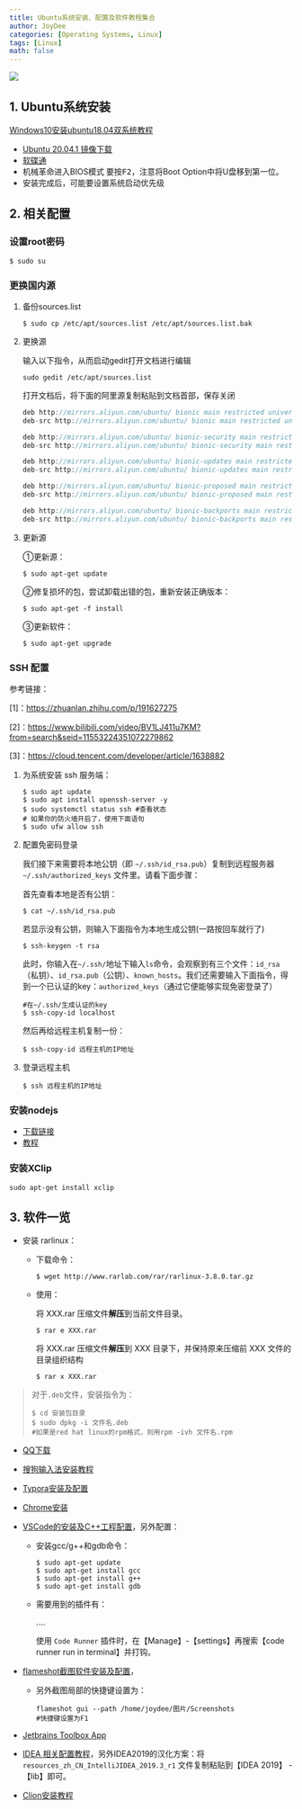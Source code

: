 ```yaml
---
title: Ubuntu系统安装、配置及软件教程集合
author: JoyDee
categories: [Operating Systems, Linux]
tags: [Linux]
math: false
---
```


<img src="https://cdn.nlark.com/yuque/0/2020/png/1202844/1606194804719-b70386cf-c6e4-4149-a7ff-d1210dd88788.png"/>

## 1. Ubuntu系统安装

[Windows10安装ubuntu18.04双系统教程](https://www.cnblogs.com/masbay/p/11627727.html)

+ [Ubuntu 20.04.1 镜像下载](https://mirrors.huaweicloud.com/repository/ubuntu-releases/20.04.1/ubuntu-20.04.1-desktop-amd64.iso)
+ [软碟通](https://cn.ultraiso.net/xiazai.html)
+ 机械革命进入BIOS模式 要按<kbd>F2</kbd>，注意将Boot Option中将U盘移到第一位。
+ 安装完成后，可能要设置系统启动优先级

## 2. 相关配置

### 设置root密码

```shell
$ sudo su
```

### 更换国内源

1. 备份sources.list

   ```shell
   $ sudo cp /etc/apt/sources.list /etc/apt/sources.list.bak
   ```

2. 更换源

   输入以下指令，从而启动gedit打开文档进行编辑

   ```shell
   sudo gedit /etc/apt/sources.list
   ```

   打开文档后，将下面的阿里源复制粘贴到文档首部，保存关闭

   ```java
   deb http://mirrors.aliyun.com/ubuntu/ bionic main restricted universe multiverse
   deb-src http://mirrors.aliyun.com/ubuntu/ bionic main restricted universe multiverse
   
   deb http://mirrors.aliyun.com/ubuntu/ bionic-security main restricted universe multiverse
   deb-src http://mirrors.aliyun.com/ubuntu/ bionic-security main restricted universe multiverse
   
   deb http://mirrors.aliyun.com/ubuntu/ bionic-updates main restricted universe multiverse
   deb-src http://mirrors.aliyun.com/ubuntu/ bionic-updates main restricted universe multiverse
   
   deb http://mirrors.aliyun.com/ubuntu/ bionic-proposed main restricted universe multiverse
   deb-src http://mirrors.aliyun.com/ubuntu/ bionic-proposed main restricted universe multiverse
   
   deb http://mirrors.aliyun.com/ubuntu/ bionic-backports main restricted universe multiverse
   deb-src http://mirrors.aliyun.com/ubuntu/ bionic-backports main restricted universe multiverse
   ```

3. 更新源

   ①更新源：

   ```shell
   $ sudo apt-get update
   ```

   ②修复损坏的包，尝试卸载出错的包，重新安装正确版本：

   ```shell
   $ sudo apt-get -f install
   ```

   ③更新软件：

   ```shell
   $ sudo apt-get upgrade
   ```



### SSH 配置

参考链接：

[1]：https://zhuanlan.zhihu.com/p/191627275

[2]：https://www.bilibili.com/video/BV1LJ411u7KM?from=search&seid=11553224351072279862

[3]：https://cloud.tencent.com/developer/article/1638882

1. 为系统安装 ssh 服务端：

   ```shell
   $ sudo apt update
   $ sudo apt install openssh-server -y
   $ sudo systemctl status ssh #查看状态
   # 如果你的防火墙开启了，使用下面语句
   $ sudo ufw allow ssh
   ```

2. 配置免密码登录

   我们接下来需要将本地公钥（即 `~/.ssh/id_rsa.pub`）复制到远程服务器 `~/.ssh/authorized_keys` 文件里。请看下面步骤：

   首先查看本地是否有公钥：

   ```shell
   $ cat ~/.ssh/id_rsa.pub
   ```

   若显示没有公钥，则输入下面指令为本地生成公钥(一路按回车就行了)

   ```shell
   $ ssh-keygen -t rsa
   ```

   此时，你输入在`~/.ssh/`地址下输入`ls`命令，会观察到有三个文件：`id_rsa`（私钥）、`id_rsa.pub`（公钥）、`known_hosts`。我们还需要输入下面指令，得到一个已认证的key：`authorized_keys`（通过它便能够实现免密登录了）

   ```shell
   #在~/.ssh/生成认证的key
   $ ssh-copy-id localhost
   ```

   然后再给远程主机复制一份：

   ```shell
   $ ssh-copy-id 远程主机的IP地址
   ```

3. 登录远程主机

   ```shell
   $ ssh 远程主机的IP地址
   ```

### 安装nodejs

+ [下载链接](https://nodejs.org/en/)
+ [教程](https://www.jianshu.com/p/21e42cd362e7)

### 安装XClip

```shell
sudo apt-get install xclip
```

## 3. 软件一览

+ 安装 rarlinux：

  + 下载命令：

    ```shell
    $ wget http://www.rarlab.com/rar/rarlinux-3.8.0.tar.gz
    ```

  + 使用：

    将 XXX.rar 压缩文件**解压**到当前文件目录。

    ```shell
    $ rar e XXX.rar
    ```

    将 XXX.rar 压缩文件**解压**到 XXX 目录下，并保持原来压缩前 XXX 文件的目录组织结构

    ```shell
    $ rar x XXX.rar
    ```

> 对于`.deb`文件，安装指令为：
>
> ```shell
> $ cd 安装包目录
> $ sudo dpkg -i 文件名.deb
> #如果是red hat linux的rpm格式，则用rpm -ivh 文件名.rpm
> ```

+ [QQ下载](https://im.qq.com/linuxqq/download.html)

+ [搜狗输入法安装教程](https://pinyin.sogou.com/linux/help.php)

+ [Typora安装及配置](https://blog.csdn.net/a805607966/article/details/105912647)

+ [Chrome安装](https://www.google.cn/chrome/)

+ [VSCode的安装及C++工程配置](https://www.cnblogs.com/Axi8/p/12517059.html)，另外配置：

  + 安装gcc/g++和gdb命令：

    ```shell
    $ sudo apt-get update
    $ sudo apt-get install gcc
    $ sudo apt-get install g++
    $ sudo apt-get install gdb
    ```

  + 需要用到的插件有：

    ....

    使用 `Code Runner` 插件时，在【Manage】-【settings】再搜索【code runner run in terminal】并打钩。

+ [flameshot截图软件安装及配置](https://zhuanlan.zhihu.com/p/166559142)，

  + 另外截图局部的快捷键设置为：

    ```shell
    flameshot gui --path /home/joydee/图片/Screenshots
    #快捷键设置为F1
    ```

+ [Jetbrains Toolbox App](https://www.jetbrains.com/toolbox-app/)

+ [IDEA 相关配置教程](https://www.cnblogs.com/rocedu/p/6371315.html#SECIDEA)，另外IDEA2019的汉化方案：将 `resources_zh_CN_IntelliJIDEA_2019.3_r1` 文件复制粘贴到【IDEA 2019】 - 【lib】即可。

+ [Clion安装教程](https://www.cnblogs.com/little-cat/p/clion-anzhuangpeizhi.html)